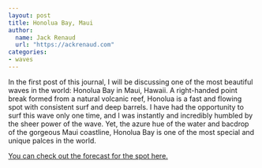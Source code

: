 ```yaml
---
layout: post
title: Honolua Bay, Maui
author:
  name: Jack Renaud
  url: "https://ackrenaud.com"
categories:
- waves
---
```


In the first post of this journal, I will be discussing one of the most beautiful waves in the world: Honolua Bay in Maui, Hawaii. A right-handed point break formed from a natural volcanic reef, Honolua is a fast and flowing spot with consistent surf and deep barrels. I have had the opportunity to surf this wave only one time, and I was instantly and incredibly humbled by the sheer power of the wave. Yet, the azure hue of the water and bacdrop of the gorgeous Maui coastline, Honolua Bay is one of the most special and unique palces in the world. 

[You can check out the forecast for the spot here.](https://www.surfline.com/surf-report/honolua-bay/5842041f4e65fad6a7708de4)
